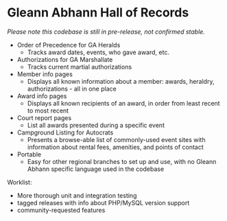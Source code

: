 # Gleann Abhann Hall of Records

_Please note this codebase is still in pre-release, not confirmed stable._

- Order of Precedence for GA Heralds
  - Tracks award dates, events, who gave award, etc.
- Authorizations for GA Marshallate
  - Tracks current martial authorizations
- Member info pages
  - Displays all known information about a member: awards, heraldry,
    authorizations - all in one place
- Award info pages
  - Displays all known recipients of an award, in order from least recent to
    most recent
- Court report pages
  - List all awards presented during a specific event
- Campground Listing for Autocrats
  - Presents a browse-able list of commonly-used event sites with information
about rental fees, amenities, and points of contact
- Portable
  - Easy for other regional branches to set up and use, with no Gleann Abhann
    specific language used in the codebase

Worklist:

- More thorough unit and integration testing
- tagged releases with info about PHP/MySQL version support
- community-requested features

